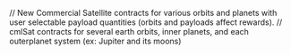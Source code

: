 // New Commercial Satellite contracts for various orbits and planets with user selectable payload quantities (orbits and payloads affect rewards).
//  cmlSat contracts for several earth orbits, inner planets, and each outerplanet system (ex: Jupiter and its moons)
